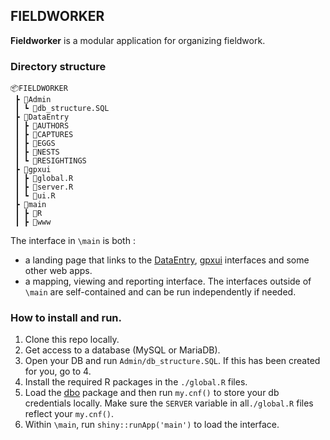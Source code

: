 ## FIELDWORKER

__Fieldworker__ is a modular application for organizing fieldwork. 

### Directory structure

```
📦FIELDWORKER
 ┣ 📂Admin
 ┃ ┗ 📜db_structure.SQL
 ┣ 📂DataEntry
 ┃ ┣ 📂AUTHORS
 ┃ ┣ 📂CAPTURES
 ┃ ┣ 📂EGGS
 ┃ ┣ 📂NESTS
 ┃ ┗ 📂RESIGHTINGS
 ┣ 📂gpxui
 ┃ ┣ 📜global.R
 ┃ ┣ 📜server.R
 ┃ ┗ 📜ui.R
 ┣ 📂main
 ┃ ┣ 📂R
 ┃ ┣ 📂www

```

The interface in `\main` is both :  
* a landing page that links to the [DataEntry](https://github.com/mpio-be/DataEntry), [gpxui](https://github.com/mpio-be/gpxui) interfaces and some other web apps.     
* a mapping, viewing and reporting interface.
The interfaces outside of `\main` are self-contained and can be run independently if needed. 


### How to install and run. 

1. Clone this repo locally.
2. Get access to a database (MySQL or MariaDB).
3. Open your DB and run `Admin/db_structure.SQL`. If this has been created for you, go to 4.
4. Install the required R packages in the `./global.R` files. 
5. Load the [dbo](https://github.com/mpio-be/dbo) package and then run `my.cnf()` to store your db credentials locally. Make sure the `SERVER` variable in all`./global.R` files reflect your `my.cnf()`.
6. Within `\main`, run `shiny::runApp('main')` to load the interface. 